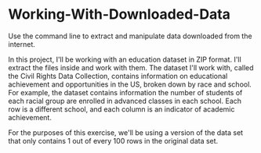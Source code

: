 # Working-With-Downloaded-Data
Use the command line to extract and manipulate data downloaded from the internet.

In this project, I'll be working with an education dataset in ZIP format. I'll extract the files inside and work with them.
The dataset I'll work with, called the Civil Rights Data Collection, contains information on educational achievement and opportunities in the US, broken down by race and school. For example, the dataset contains information the number of students of each racial group are enrolled in advanced classes in each school. 
Each row is a different school, and each column is an indicator of academic achievement.

For the purposes of this exercise, we'll be using a version of the data set that only contains 1 out of every 100 rows in the original data set. 

